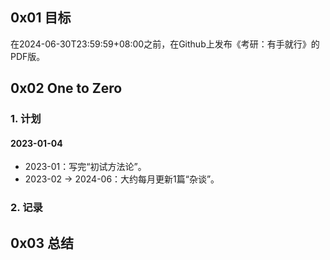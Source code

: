## 0x01 目标

在2024-06-30T23:59:59+08:00之前，在Github上发布《考研：有手就行》的PDF版。

## 0x02 One to Zero

### 1. 计划

#### 2023-01-04

- 2023-01：写完“初试方法论”。
- 2023-02 → 2024-06：大约每月更新1篇“杂谈”。

### 2. 记录

## 0x03 总结